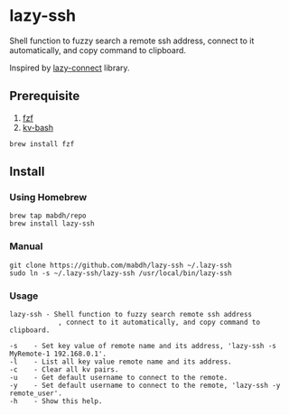 # lazy-ssh

Shell function to fuzzy search a remote ssh address, connect to it automatically, and copy command to clipboard.

Inspired by [lazy-connect](https://github.com/thecasualcoder/lazy-connect) library.

## Prerequisite

1.  [fzf](https://github.com/junegunn/fzf)
2.  [kv-bash](https://github.com/damphat/kv-bash)

```
brew install fzf
```

## Install

### Using Homebrew

```
brew tap mabdh/repo
brew install lazy-ssh
```

### Manual

```
git clone https://github.com/mabdh/lazy-ssh ~/.lazy-ssh
sudo ln -s ~/.lazy-ssh/lazy-ssh /usr/local/bin/lazy-ssh
```

### Usage

```
lazy-ssh - Shell function to fuzzy search remote ssh address
            , connect to it automatically, and copy command to clipboard.

-s    - Set key value of remote name and its address, 'lazy-ssh -s MyRemote-1 192.168.0.1'.
-l    - List all key value remote name and its address.
-c    - Clear all kv pairs.
-u    - Get default username to connect to the remote.
-y    - Set default username to connect to the remote, 'lazy-ssh -y remote_user'.
-h    - Show this help.
```